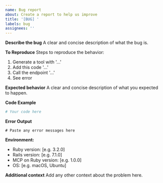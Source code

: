 ```yaml
---
name: Bug report
about: Create a report to help us improve
title: '[BUG] '
labels: bug
assignees: ''
---
```


**Describe the bug**
A clear and concise description of what the bug is.

**To Reproduce**
Steps to reproduce the behavior:
1. Generate a tool with '...'
2. Add this code '...'
3. Call the endpoint '...'
4. See error

**Expected behavior**
A clear and concise description of what you expected to happen.

**Code Example**
```ruby
# Your code here
```

**Error Output**
```
# Paste any error messages here
```

**Environment:**
 - Ruby version: [e.g. 3.2.0]
 - Rails version: [e.g. 7.1.0]
 - MCP on Ruby version: [e.g. 1.0.0]
 - OS: [e.g. macOS, Ubuntu]

**Additional context**
Add any other context about the problem here.